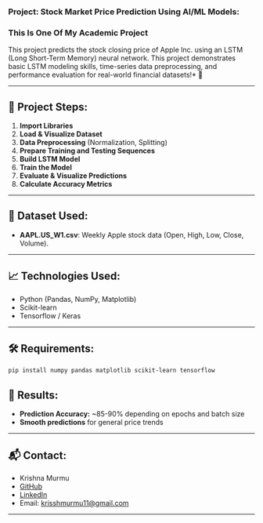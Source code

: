 ### Project: Stock Market Price Prediction Using AI/ML Models:
<h3>This Is One Of My Academic Project</h3>

This project predicts the stock closing price of Apple Inc. using an LSTM (Long Short-Term Memory) neural network. This project demonstrates basic LSTM modeling skills, time-series data preprocessing, and performance evaluation for real-world financial datasets!* 🚀

---

## 🚀 Project Steps:

1. **Import Libraries**
2. **Load & Visualize Dataset**
3. **Data Preprocessing** (Normalization, Splitting)
4. **Prepare Training and Testing Sequences**
5. **Build LSTM Model**
6. **Train the Model**
7. **Evaluate & Visualize Predictions**
8. **Calculate Accuracy Metrics**

---

## 📂 Dataset Used:
- **AAPL.US_W1.csv**: Weekly Apple stock data (Open, High, Low, Close, Volume).

---

## 📈 Technologies Used:
- Python (Pandas, NumPy, Matplotlib)
- Scikit-learn
- Tensorflow / Keras

---

## 🛠 Requirements:
```bash
pip install numpy pandas matplotlib scikit-learn tensorflow
```

## 📣 Results:
- **Prediction Accuracy:** ~85-90% depending on epochs and batch size
- **Smooth predictions** for general price trends

---

## 📬 Contact:
- Krishna Murmu
- [GitHub](https://github.com/KRISHNA-MURMU)
- [LinkedIn](https://linkedin.com/in/krishna-murmu-37b97b308)
- Email: krisshmurmu11@gmail.com

---



